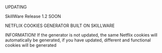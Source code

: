 UPDATING

SkillWare Release 1.2 SOON

NETFLIX COOKIES GENERATOR BUILT ON SKILLWARE

INFORMATION!
If the generator is not updated, the same Netflix cookies will automatically be generated, if you have updated, different and functional cookies will be generated
